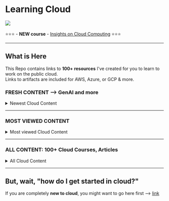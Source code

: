 # Learning Cloud

<img src="https://github.com/lynnlangit/learning-cloud/blob/master/images/learning-cloud.png" width=600>

⭐⭐⭐ - **NEW course** - [Insights on Cloud Computing](https://www.linkedin.com/learning/insights-on-cloud-computing-with-lynn-langit) ⭐⭐⭐

---

## What is Here

This Repo contains links to **100+ resources** I've created for you to learn to work on the public cloud.    
Links to artifacts are included for AWS, Azure, or GCP & more.  

### FRESH CONTENT --> GenAI and more

<details><summary>Newest Cloud Content</summary>

#### ChatGPT / OpenAI

- <img src="https://github.com/lynnlangit/sample-data/blob/master/1_sample_data/emoji-icons/chat-gpt.png" width=20>  My screencast series/YouTube playlist - **`5+ min of my ChatGPT`** - [link](https://www.youtube.com/playlist?list=PL4Q4HssKcxYuwbVAgVqwM5od3yLtg9NM0)
    - Explores prompt engineering
    - Series of use cases
    - 100% demos of ChatGPT, Bard and other GenAI tools - no PowerPoint!
- <img src="https://github.com/lynnlangit/sample-data/blob/master/1_sample_data/emoji-icons/chat-gpt.png" width=20>  My custom GPT is trained on my own public cloud information and updated weekly.
  - My custom GPT is named **`Cloud Architect Lynn`**
  - Requires a ChatGPT monthly subscription ($ 20/m) to use - [link](https://chat.openai.com/g/g-P47QZV1Uw-cloud-architect-lynn)

#### AI/ML --> Google Gemini and more

- <img src="https://github.com/lynnlangit/sample-data/blob/master/1_sample_data/emoji-icons/gcp.png" width=30> Notes on **`Google Gemini Pro/Vision`** - [link](https://github.com/lynnlangit/gcp-essentials/tree/master/6_AI-ML/2_gemini_LLM) and [course](https://www.linkedin.com/learning/introduction-to-google-gemini)
- <img src="https://github.com/lynnlangit/sample-data/blob/master/1_sample_data/emoji-icons/gcp.png" width=30> Course **`GCP ML`** - [link to repo](https://github.com/lynnlangit/gcp-essentials/tree/master/6_AI-ML) - [link to course](https://www.linkedin.com/learning/google-cloud-platform-for-machine-learning-essential-training-23457382)
- :octocat:  Notes on  **`Learning Ethical AI`** , my resources repo at [link](https://github.com/lynnlangit/learning-ethical-ai)

#### AWS Core Skills
- <img src="https://github.com/lynnlangit/sample-data/blob/master/1_sample_data/emoji-icons/aws.png" width=20> New course on LIL `AWS DevOps Best Practices`at [link](https://www.linkedin.com/learning/aws-devops-best-practices-for-beginners) and associated Repo at [link](https://github.com/lynnlangit/Hello-AWS-Data-Services/tree/master/6_DevOps/Best-Practices)
- <img src="https://github.com/lynnlangit/sample-data/blob/master/1_sample_data/emoji-icons/aws.png" width=20> New course (will publish Spring 2024) on LIL `AWS Security Patterns` and associated Repo at [link](https://github.com/lynnlangit/Hello-AWS-Data-Services/tree/master/6_DevOps/SecOps)
  
----

#### NEWS about my LinkedIn Learning Courses in 2024

- <img src="https://github.com/lynnlangit/sample-data/blob/master/1_sample_data/emoji-icons/gcp.png" width=30> Released: 100% update of my **`GCP ML`** [course](https://github.com/lynnlangit/gcp-essentials/tree/master/6_AI-ML)
- <img src="https://github.com/lynnlangit/sample-data/blob/master/1_sample_data/emoji-icons/gcp.png" width=30> Released: New course **`Google Gemini for Developers`** [course](https://www.linkedin.com/learning/google-gemini-for-developers-24018542)
- <img src="https://github.com/lynnlangit/sample-data/blob/master/1_sample_data/emoji-icons/aws.png" width=20> Scheduled: 100% update of my **`AWS Advanced Security`** course - Q1 2024 publication
- <img src="https://github.com/lynnlangit/sample-data/blob/master/1_sample_data/emoji-icons/aws.png" width=20> Scheduled: New course **`AWS DevOps Best Practices`** course
- <img src="https://github.com/lynnlangit/sample-data/blob/master/1_sample_data/emoji-icons/azure.png" width=20> Scheduled: 100% update of my **`Azure Databricks`** course


</details>

---

### MOST VIEWED CONTENT

<details><summary>Most viewed Cloud Content</summary>

#### GCP Topics
- 🧬 📺 :octocat: **`GCP-for-Bioinformatics`** [FREE course on GitHub](https://github.com/lynnlangit/gcp-for-bioinformatics) 
- 📺 :octocat: **`Serverless Architecture`** course - [link](https://www.linkedin.com/learning/serverless-architecture-19870153) & [repo](https://github.com/lynnlangit/serverless-architecture)
- 📺 :octocat: **`GCP Essentials`** and **`GCP Enterprise`** courses on LI_L - see repo for updates - [link](https://github.com/lynnlangit/gcp-essentials)
- 📺 :octocat: **`GCP Tools`** [course on LI_L](https://www.linkedin.com/learning/learning-google-cloud-developer-and-devops-tools) & associated repo examples in `tools` folder at [link](https://github.com/lynnlangit/gcp-essentials/blob/master/1_storage/tools/README.md)
- 📺 :octocat: **`GCP Cost Control`** [course on LI_L](https://www.linkedin.com/learning/google-cloud-controlling-cost), see repo [link](https://github.com/lynnlangit/gcp-essentials/tree/master/0_setup_and_iam_and_costs/0c_cost_control) too


#### Data, Machine Learning and More
- 📺 :octocat:**`Learning SnowflakeDB`** [course on LI_L](https://www.linkedin.com/learning/learning-snowflakedb) & associated repo at [link](https://github.com/lynnlangit/learn-snowflakedb)
- 📺 :octocat: **`Cloud Quantum Computing`** [course on LI_L](https://www.linkedin.com/learning/cloud-quantum-computing-essentials) & associated working repo at [link](https://github.com/lynnlangit/learning-quantum/tree/main/2_cloud-vendors)
- :octocat: Studies on  **`Learning Ethical AI`** , my resources repo at [link](https://github.com/lynnlangit/learning-ethical-ai)
- 🧬 :octocat: In preview - **`aws-for-bioinformatics`** a FREE and open source course on GitHub and YouTube - [link](https://github.com/lynnlangit/aws-for-bioinformatics)
- 📚 :octocat: 📺 **`Learning Data Mesh`** [repo + book club](https://github.com/lynnlangit/learning-data-mesh)

</details>

---

### ALL CONTENT: 100+ Cloud Courses, Articles

<details><summary>All Cloud Content</summary>

#### All Cloud Courses
- 📚 my **cloud courses** on LinkedIn Learning (30) - [link](https://www.linkedin.com/learning/instructors/lynn-langit)
- :octocat: my **example code** in Github repos (10+) - [link](https://github.com/lynnlangit)
- 📖 my **system visualization** tools, talks and examples (list) - [link](https://github.com/lynnlangit/learning-cloud/tree/master/0_CLOUD-PATTERNS/1_Viz-Systems)
- 🧬 :octocat: my **course on bioinformatics for cloud** on GitHub (`TeamTeri`) - [link](https://github.com/lynnlangit/TeamTeri)

#### Cloud Architectures, Patterns and Articles
- :octocat: My `CLOUD-PATTERNS` section to share best practice patterns and tools for cloud workloads - [link](https://github.com/lynnlangit/learning-cloud/tree/master/0_CLOUD-PATTERNS)
- 📺 :octocat: My `Serverless Architecture` companion repo to my course on LI_L - [link](https://www.linkedin.com/learning/serverless-architecture-19870153)
- 📚 **`Lynn Langit's Cloud World`** [on Substack](https://lynnlangit.substack.com/)
- 📖 my **technical articles** on Medium (40) - cloud topics - [link](https://medium.com/search?q=langit%20cloud)
- 📖 my **micro-blogging** on Dev.to (many...) - [link](https://dev.to/lynnlangit)

#### All Cloud Screencasts, Sample Data and Slide Decks
- 🗣️ my **screencasts/talks** on YouTube (50+) - cloud topics and more - [link](https://www.youtube.com/c/LynnLangit/playlists)
- 🗄️ my **sample data** in GitHub repo (10+) kinds of sample data - [link](https://github.com/lynnlangit/sample-data)
- 🗣️ my **slide decks** on Slides.com (many...) - [link](https://slides.com/lynnlangit)

</details>

---
  
## But, wait, "how do I get started in cloud?"

If you are completely **new to cloud**, you might want to go here first --> [link](https://github.com/lynnlangit/learning-cloud/tree/master/0_CLOUD-PATTERNS/0_Starting-Points)

